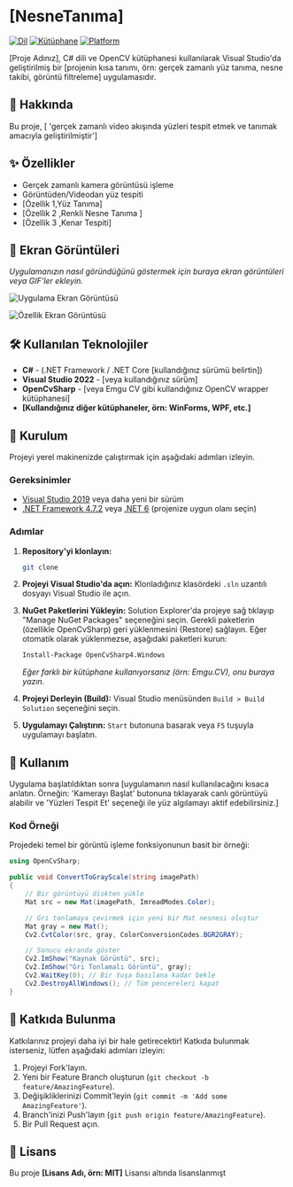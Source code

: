 # [NesneTanıma]

[![Dil](https://img.shields.io/badge/Dil-C%23-blue.svg)](https://docs.microsoft.com/en-us/dotnet/csharp/)
[![Kütüphane](https://img.shields.io/badge/Kütüphane-OpenCV-green.svg)](https://opencv.org/)
[![Platform](https://img.shields.io/badge/Platform-Windows-lightgrey.svg)]()

[Proje Adınız], C# dili ve OpenCV kütüphanesi kullanılarak Visual Studio'da geliştirilmiş bir [projenin kısa tanımı, örn: gerçek zamanlı yüz tanıma, nesne takibi, görüntü filtreleme] uygulamasıdır.

## 📜 Hakkında

Bu proje, [ 'gerçek zamanlı video akışında yüzleri tespit etmek ve tanımak amacıyla geliştirilmiştir']
## ✨ Özellikler

*   Gerçek zamanlı kamera görüntüsü işleme
*   Görüntüden/Videodan yüz tespiti
*   [Özellik 1,Yüz Tanıma]
*   [Özellik 2 ,Renkli Nesne Tanıma ]
*   [Özellik 3 ,Kenar Tespiti]


## 📸 Ekran Görüntüleri

*Uygulamanızın nasıl göründüğünü göstermek için buraya ekran görüntüleri veya GIF'ler ekleyin.*

![Uygulama Ekran Görüntüsü](<img width="1523" height="769" alt="image" src="https://github.com/user-attachments/assets/165fb9a2-ad28-4033-b026-1775f003bbbe" />)



![Özellik Ekran Görüntüsü](link/to/your/feature_screenshot.gif)


## 🛠️ Kullanılan Teknolojiler

*   **C#** - (.NET Framework / .NET Core [kullandığınız sürümü belirtin])
*   **Visual Studio 2022** - [veya kullandığınız sürüm]
*   **OpenCvSharp** - [veya Emgu CV gibi kullandığınız OpenCV wrapper kütüphanesi]
*   **[Kullandığınız diğer kütüphaneler, örn: WinForms, WPF, etc.]**

## 🚀 Kurulum

Projeyi yerel makinenizde çalıştırmak için aşağıdaki adımları izleyin.

### Gereksinimler

*   [Visual Studio 2019](https://visualstudio.microsoft.com/) veya daha yeni bir sürüm
*   [.NET Framework 4.7.2](https://dotnet.microsoft.com/download) veya [.NET 6](https://dotnet.microsoft.com/download) (projenize uygun olanı seçin)

### Adımlar

1.  **Repository'yi klonlayın:**
    ```sh
    git clone 
    ```
2.  **Projeyi Visual Studio'da açın:**
    Klonladığınız klasördeki `.sln` uzantılı dosyayı Visual Studio ile açın.

3.  **NuGet Paketlerini Yükleyin:**
    Solution Explorer'da projeye sağ tıklayıp "Manage NuGet Packages" seçeneğini seçin. Gerekli paketlerin (özellikle OpenCvSharp) geri yüklenmesini (Restore) sağlayın. Eğer otomatik olarak yüklenmezse, aşağıdaki paketleri kurun:
    ```sh
    Install-Package OpenCvSharp4.Windows
    ```
    *Eğer farklı bir kütüphane kullanıyorsanız (örn: Emgu.CV), onu buraya yazın.*

4.  **Projeyi Derleyin (Build):**
    Visual Studio menüsünden `Build > Build Solution` seçeneğini seçin.

5.  **Uygulamayı Çalıştırın:**
    `Start` butonuna basarak veya `F5` tuşuyla uygulamayı başlatın.

## 📖 Kullanım

Uygulama başlatıldıktan sonra [uygulamanın nasıl kullanılacağını kısaca anlatın. Örneğin: 'Kamerayı Başlat' butonuna tıklayarak canlı görüntüyü alabilir ve 'Yüzleri Tespit Et' seçeneği ile yüz algılamayı aktif edebilirsiniz.]

### Kod Örneği

Projedeki temel bir görüntü işleme fonksiyonunun basit bir örneği:

```csharp
using OpenCvSharp;

public void ConvertToGrayScale(string imagePath)
{
    // Bir görüntüyü diskten yükle
    Mat src = new Mat(imagePath, ImreadModes.Color);

    // Gri tonlamaya çevirmek için yeni bir Mat nesnesi oluştur
    Mat gray = new Mat();
    Cv2.CvtColor(src, gray, ColorConversionCodes.BGR2GRAY);

    // Sonucu ekranda göster
    Cv2.ImShow("Kaynak Görüntü", src);
    Cv2.ImShow("Gri Tonlamalı Görüntü", gray);
    Cv2.WaitKey(0); // Bir tuşa basılana kadar bekle
    Cv2.DestroyAllWindows(); // Tüm pencereleri kapat
}
```

## 🤝 Katkıda Bulunma

Katkılarınız projeyi daha iyi bir hale getirecektir! Katkıda bulunmak isterseniz, lütfen aşağıdaki adımları izleyin:

1.  Projeyi Fork'layın.
2.  Yeni bir Feature Branch oluşturun (`git checkout -b feature/AmazingFeature`).
3.  Değişikliklerinizi Commit'leyin (`git commit -m 'Add some AmazingFeature'`).
4.  Branch'inizi Push'layın (`git push origin feature/AmazingFeature`).
5.  Bir Pull Request açın.

## 📝 Lisans

Bu proje **[Lisans Adı, örn: MIT]** Lisansı altında lisanslanmışt
